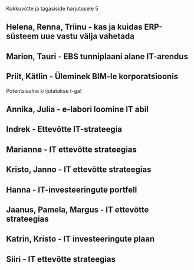 Kokkuvõtte ja tagasiside harjutusele 5

## Helena, Renna, Triinu - kas ja kuidas ERP-süsteem uue vastu välja vahetada

## Marion, Tauri - EBS tunniplaani alane IT-arendus

 ## Priit, Kätlin - Üleminek BIM-le korporatsioonis 
Potentsiaalne kirjutatakse t-ga!

## Annika, Julia - e-labori loomine IT abil

## Indrek - Ettevõtte IT-strateegia

## Marianne - IT ettevõtte strateegias

## Kristo, Janno - IT ettevõtte strateegias

## Hanna - IT-investeeringute portfell

## Jaanus, Pamela, Margus - IT ettevõtte strateegias

## Katrin, Kristo - IT investeeringute plaan

## Siiri - IT ettevõtte strateegias

